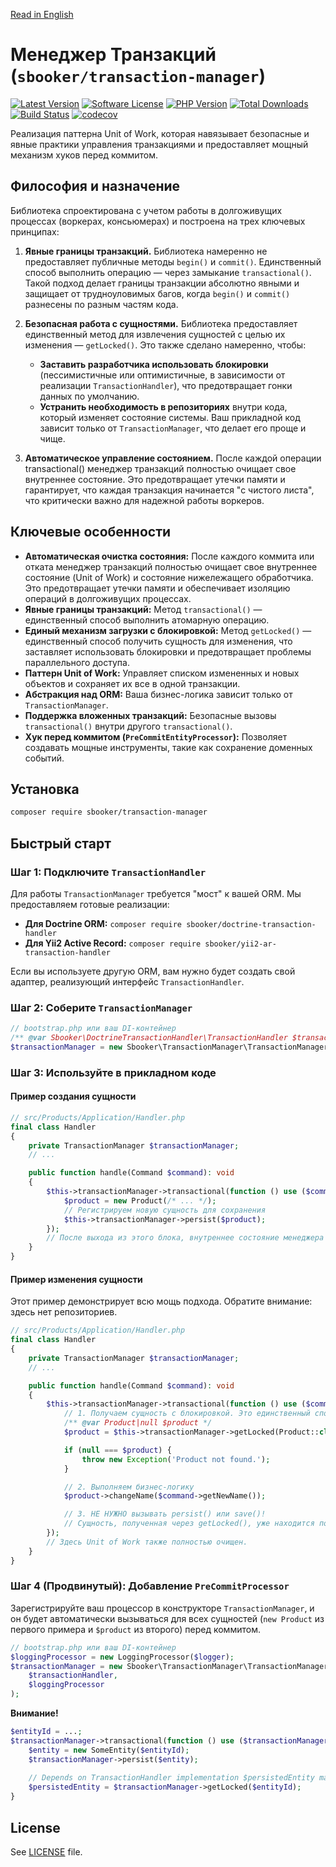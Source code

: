 [Read in English](README_EN.md)

# Менеджер Транзакций (`sbooker/transaction-manager`)

[![Latest Version][badge-release]][release]
[![Software License][badge-license]][license]
[![PHP Version][badge-php]][php]
[![Total Downloads][badge-downloads]][downloads]
[![Build Status](https://travis-ci.org/sbooker/transaction-manager.svg?branch=2.x.x)](https://travis-ci.org/sbooker/transaction-manager)
[![codecov](https://codecov.io/gh/sbooker/transaction-manager/branch/2.x.x/graph/badge.svg?token=3uCI9t0M2Q)](https://codecov.io/gh/sbooker/transaction-manager)

Реализация паттерна Unit of Work, которая навязывает безопасные и явные практики управления транзакциями и предоставляет мощный механизм хуков перед коммитом.

## Философия и назначение

Библиотека спроектирована с учетом работы в долгоживущих процессах (воркерах, консьюмерах) и построена на трех ключевых принципах:

1.  **Явные границы транзакций.** Библиотека намеренно не предоставляет публичные методы `begin()` и `commit()`. Единственный способ выполнить операцию — через замыкание `transactional()`. Такой подход делает границы транзакции абсолютно явными и защищает от трудноуловимых багов, когда `begin()` и `commit()` разнесены по разным частям кода.

2.  **Безопасная работа с сущностями.** Библиотека предоставляет единственный метод для извлечения сущностей с целью их изменения — `getLocked()`. Это также сделано намеренно, чтобы:
    *   **Заставить разработчика использовать блокировки** (пессимистичные или оптимистичные, в зависимости от реализации `TransactionHandler`), что предотвращает гонки данных по умолчанию.
    *   **Устранить необходимость в репозиториях** внутри кода, который изменяет состояние системы. Ваш прикладной код зависит только от `TransactionManager`, что делает его проще и чище.
 
3. **Автоматическое управление состоянием.** После каждой операции transactional() менеджер транзакций полностью очищает свое внутреннее состояние. Это предотвращает утечки памяти и гарантирует, что каждая транзакция начинается "с чистого листа", что критически важно для надежной работы воркеров.

## Ключевые особенности

*   **Автоматическая очистка состояния:** После каждого коммита или отката менеджер транзакций полностью очищает свое внутреннее состояние (Unit of Work) и состояние нижележащего обработчика. Это предотвращает утечки памяти и обеспечивает изоляцию операций в долгоживущих процессах.
*   **Явные границы транзакций:** Метод `transactional()` — единственный способ выполнить атомарную операцию.
*   **Единый механизм загрузки с блокировкой:** Метод `getLocked()` — единственный способ получить сущность для изменения, что заставляет использовать блокировки и предотвращает проблемы параллельного доступа.
*   **Паттерн Unit of Work:** Управляет списком измененных и новых объектов и сохраняет их все в одной транзакции.
*   **Абстракция над ORM:** Ваша бизнес-логика зависит только от `TransactionManager`.
*   **Поддержка вложенных транзакций:** Безопасные вызовы `transactional()` внутри другого `transactional()`.
*   **Хук перед коммитом (`PreCommitEntityProcessor`):** Позволяет создавать мощные инструменты, такие как сохранение доменных событий.

## Установка

```bash
composer require sbooker/transaction-manager
```

## Быстрый старт

### Шаг 1: Подключите `TransactionHandler`

Для работы `TransactionManager` требуется "мост" к вашей ORM. Мы предоставляем готовые реализации:

*   **Для Doctrine ORM:** `composer require sbooker/doctrine-transaction-handler`
*   **Для Yii2 Active Record:** `composer require sbooker/yii2-ar-transaction-handler`

Если вы используете другую ORM, вам нужно будет создать свой адаптер, реализующий интерфейс `TransactionHandler`.

### Шаг 2: Соберите `TransactionManager`

```php
// bootstrap.php или ваш DI-контейнер
/** @var Sbooker\DoctrineTransactionHandler\TransactionHandler $transactionHandler */
$transactionManager = new Sbooker\TransactionManager\TransactionManager($transactionHandler);
```

### Шаг 3: Используйте в прикладном коде

#### Пример создания сущности

```php
// src/Products/Application/Handler.php
final class Handler
{
    private TransactionManager $transactionManager;
    // ...

    public function handle(Command $command): void
    {
        $this->transactionManager->transactional(function () use ($command): void {
            $product = new Product(/* ... */);
            // Регистрируем новую сущность для сохранения
            $this->transactionManager->persist($product);
        });
        // После выхода из этого блока, внутреннее состояние менеджера полностью очищено.
    }
}
```

#### Пример изменения сущности

Этот пример демонстрирует всю мощь подхода. Обратите внимание: здесь нет репозиториев.

```php
// src/Products/Application/Handler.php
final class Handler
{
    private TransactionManager $transactionManager;
    // ...

    public function handle(Command $command): void
    {
        $this->transactionManager->transactional(function () use ($command): void {
            // 1. Получаем сущность с блокировкой. Это единственный способ.
            /** @var Product|null $product */
            $product = $this->transactionManager->getLocked(Product::class, $command->getProductId());

            if (null === $product) {
                throw new Exception('Product not found.');
            }

            // 2. Выполняем бизнес-логику
            $product->changeName($command->getNewName());

            // 3. НЕ НУЖНО вызывать persist() или save()!
            // Сущность, полученная через getLocked(), уже находится под управлением Unit of Work.
        });
        // Здесь Unit of Work также полностью очищен.
    }
}
```

### Шаг 4 (Продвинутый): Добавление `PreCommitProcessor`

Зарегистрируйте ваш процессор в конструкторе `TransactionManager`, и он будет автоматически вызываться для всех сущностей (`new Product` из первого примера и `$product` из второго) перед коммитом.

```php
// bootstrap.php или ваш DI-контейнер
$loggingProcessor = new LoggingProcessor($logger);
$transactionManager = new Sbooker\TransactionManager\TransactionManager(
    $transactionHandler,
    $loggingProcessor
);
```

**Внимание!**
```php
$entityId = ...;
$transactionManager->transactional(function () use ($transactionManager, $entityId) {
    $entity = new SomeEntity($entityId);
    $transactionManager->persist($entity);
    
    // Depends on TransactionHandler implementation $persistedEntity may be null in same transaction with persist
    $persistedEntity = $transactionManager->getLocked($entityId);    
}
```   

## License
See [LICENSE][license] file.

[badge-release]: https://img.shields.io/packagist/v/sbooker/transaction-manager.svg?style=flat-square
[badge-license]: https://img.shields.io/badge/license-MIT-brightgreen.svg?style=flat-square
[badge-php]: https://img.shields.io/packagist/php-v/sbooker/transaction-manager.svg?style=flat-square
[badge-downloads]: https://img.shields.io/packagist/dt/sbooker/transaction-manager.svg?style=flat-square

[release]: https://img.shields.io/packagist/v/sbooker/transaction-manager
[license]: https://github.com/sbooker/transaction-manager/blob/master/LICENSE
[php]: https://php.net
[downloads]: https://packagist.org/packages/sbooker/transaction-manager
